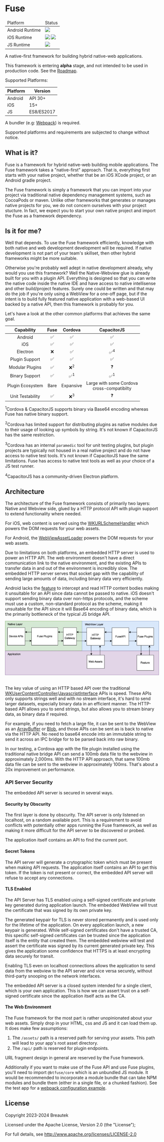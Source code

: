 
# Fuse

<table>
    <thead>
        <td>Platform</td>
        <td>Status</td>
    </thead>
    <tr>
        <td>Android Runtime</td>
        <td>
            <a href="https://github.com/btfuse/fuse/actions/workflows/Android.yml"><img src="https://github.com/btfuse/fuse/actions/workflows/Android.yml/badge.svg" /></a>
            <!-- I'd like to bring this back, but i need to look into reusable workflows more first -->
            <!-- <a href="https://github.com/btfuse/fuse/actions/workflows/android-api-29.yml"><img src="https://github.com/btfuse/fuse/actions/workflows/android-api-29.yml/badge.svg" /></a>
            <a href="https://github.com/btfuse/fuse/actions/workflows/android-api-30.yml"><img src="https://github.com/btfuse/fuse/actions/workflows/android-api-30.yml/badge.svg" /></a>
            <a href="https://github.com/btfuse/fuse/actions/workflows/android-api-31.yml"><img src="https://github.com/btfuse/fuse/actions/workflows/android-api-31.yml/badge.svg" /></a>
            <a href="https://github.com/btfuse/fuse/actions/workflows/android-api-32.yml"><img src="https://github.com/btfuse/fuse/actions/workflows/android-api-32.yml/badge.svg" /></a>
            <a href="https://github.com/btfuse/fuse/actions/workflows/android-api-33.yml"><img src="https://github.com/btfuse/fuse/actions/workflows/android-api-33.yml/badge.svg" /></a>
            <a href="https://github.com/btfuse/fuse/actions/workflows/android-api-34.yml"><img src="https://github.com/btfuse/fuse/actions/workflows/android-api-34.yml/badge.svg" /></a> -->
        </td>
    </tr>
    <tr>
        <td>iOS Runtime</td>
        <td>
            <a href="https://github.com/btfuse/fuse/actions/workflows/ios17.yml"><img src="https://github.com/btfuse/fuse/actions/workflows/ios17.yml/badge.svg" /></a>
            <a href="https://github.com/btfuse/fuse/actions/workflows/ios18.yml"><img src="https://github.com/btfuse/fuse/actions/workflows/ios18.yml/badge.svg" /></a>
        </td>
    </tr>
    <tr>
        <td>JS Runtime</td>
        <td>
            <a href="https://github.com/btfuse/fuse/actions/workflows/js-unit-tests.yml"><img src="https://github.com/btfuse/fuse/actions/workflows/js-unit-tests.yml/badge.svg" /></a>
        </td>
    </tr>
</table>

A native-first framework for building hybrid native-web applications.

This framework is entering **alpha** stage, and not intended to be used in production code. See the [Roadmap](https://github.com/orgs/btfuse/discussions/38).

Supported Platforms:

|Platform|Version|
|---|---|
|Android|API 30+|
|iOS|15+|
|JS|ES8/ES2017|

A bundler (e.g: [Webpack](https://webpack.js.org/)) is required.

Supported platforms and requirements are subjected to change without notice.

## What is it?

Fuse is a framework for hybrid native-web building mobile applications.
The Fuse framework takes a "native-first" approach. That is, everything first starts with your native project, whether that be an iOS XCode project, or an Android gradle project.

The Fuse framework is simply a framework that you can import into your project via traditional native dependency management systems, such as
CocoaPods or maven. Unlike other frameworks that generates or manages native projects for you, we do not concern ourselves with your project stucture. In fact, we expect you to start your own native project and import the Fuse as a framework dependency.

## Is it for me?

Well that depends. To use the Fuse framework efficiently, knowledge with both native and web development development will be required.
If native development is not part of your team's skillset, then other hybrid frameworks might be more suitable.

Otherwise you're probably well adept in native development already, why would you use this framework? Well the Native-Webview glue is already built for you with a plugin API. Everything is designed so that you can write the native code inside the native IDE and have access to native intellisense and other build/project features. Surely one could be written and that may do the job if you're only using a WebView for a one-off page, but if the intent is to build fully featured native application with a web-based UI backed by a native API, then this framework is probably for you.

Let's have a look at the other common platforms that achieves the same goal.

|Capability|Fuse|Cordova|CapacitorJS|
|:---:|:---:|:---:|:---:|
|Android|:white_check_mark:|:white_check_mark:|:white_check_mark:
|iOS|:white_check_mark:|:white_check_mark:|:white_check_mark:|
|Electron|:x:|:white_check_mark:|:white_check_mark:<sup>4</sup>|
|Plugin Support|:white_check_mark:|:white_check_mark:|:white_check_mark:|
|Modular Plugins|:white_check_mark:|:x:<sup>2</sup>|:question:|
|Binary Support|:white_check_mark:|:white_check_mark:<sup>1</sup>|:white_check_mark:<sup>1</sup>|
|Plugin Ecosystem|Bare|Expansive|Large with some Cordova<br />cross-compatibilty
|Unit Testability|:white_check_mark:|:x:<sup>3</sup>|:question:

<sup>1</sup>Cordova & CapacitorJS supports binary via Base64 encoding whereas Fuse
has native binary support.

<sup>2</sup>Cordova has limited support for distributing plugins as native modules due to their usage of looking up symbols by string. It's not known if CapacitorJS has the same restriction.

<sup>3</sup>Cordova has an internal `paramedic` tool for unit testing plugins, but plugin projects are typically not housed in a real native project and do not have access to native test tools. It's not known if CapacitorJS have the same limitations. Fuse has access to native test tools as well as your choice of a JS test runner.

<sup>4</sup>CapacitorJS has a community-driven Electron platform.

## Architecture

The architecture of the Fuse framework consists of primarily two layers: Native and Webview side, glued by a HTTP protocol API with plugin support to extend functionality where needed.

For iOS, web content is served using the [WKURLSchemeHandler](https://developer.apple.com/documentation/webkit/wkurlschemehandler?language=objc) which powers the DOM requests for your web assets.

For Android, the [WebViewAssetLoader](https://developer.android.com/reference/androidx/webkit/WebViewAssetLoader) powers the DOM requests for your web assets.

Due to limitations on both platforms, an embedded HTTP server is used to power an HTTP API. The web environment doesn't have a direct communication link to the native environment, and the existing APIs to transfer data in and out of the environment is incredibly slow. The embedded HTTP server serves that socket gap with the capability of sending large amounts of data, including binary data very efficiently. 

Android lacks the [feature](https://issuetracker.google.com/issues/119844519) to intercept and read HTTP content bodies making it unsuitable for an API since data cannot be passed to native. iOS doesn't support sending binary data over non-https protocols, and the scheme must use a custom, non-standard protocol as the scheme, making it unsuitable for the API since it will Base64 encoding of binary data, which is the primarily bottleneck of the typical JS bridge API.

<div style="text-align: center">
    <img src="./res/architecture.jpg" />
</div>
</br />

The key value of using an HTTP based API over the traditional [WKUserContentController](https://developer.apple.com/documentation/webkit/wkusercontentcontroller)/[JavascriptInterface](https://developer.android.com/reference/android/webkit/JavascriptInterface) APIs is speed.
These APIs only supports strings well and with no stream interface, it's hard to send larger datasets, especially binary data in an efficient manner. The HTTP-based API allows you to send strings, but also allows you to stream binary data, as binary data if required.

For example, if you need to fetch a large file, it can be sent to the WebView as an [ArrayBuffer](https://developer.mozilla.org/en-US/docs/Web/JavaScript/Reference/Global_Objects/ArrayBuffer) or [Blob](https://developer.mozilla.org/en-US/docs/Web/API/Blob), and those APIs can be sent as is back to native via the HTTP API. No need to base64 encode into an immutable string to send it across an IPC bridge for to be parsed back into raw binary.

In our testing, a Cordova app with the file plugin installed using the traditional native bridge API can send a 100mb data file to the webview in approximately 2,000ms. With the HTTP API approach, that same 100mb data file can be sent to the webview in approximately 100ms. That's about a 20x improvement on performance.

### API Server Security

The embedded API server is secured in several ways.

#### Security by Obscurity

The first layer is done by obscurity. The API server is only listened on localhost, on a random available port. This is a requirement to avoid conflicts with potentially other apps running the Fuse framework, as well as making it more difficult for the API server to be discovered or probed.

The application itself contains an API to find the current port.

#### Secret Tokens

The API server will generate a crytographic token which must be present when making API requests. The application itself contains an API to get this token. If the token is not present or correct, the embedded API server will refuse to accept any connections.

#### TLS Enabled

The API Server has TLS enabled using a self-signed certificate and private key generated during application launch. The embedded WebView will trust the certificate that was signed by its own private key.

The generated keypair for TLS is never stored permanently and is used only for the lifetime of the application. On every application launch, a new keypair is generated. While self-signed certificates don't have a trusted CA, this specific self-signed certificates can be trusted since the application itself is the entity that created them. The embedded webview will test and assert the certificate was signed by its current generated private key. This gives the application some confidence that HTTPS is at least encrypting data securely for transit.

Enabling TLS even on localhost connections allows the application to send data from the webview to the API server and vice versa securely, without third-party snooping on the network interfaces.

The embedded API server is a closed system intended for a single client, which is your own application. This is how we can assert trust on a self-signed certificate since the application itself acts as the CA.

#### The Web Environment

The Fuse framework for the most part is rather unopinionated about your web assets. Simply drop in your HTML, css and JS and it can load them up. It does make few assumptions:

1. The `/assets/` path is a reserved path for serving your assets. This path will lead to your app's root asset directory.
2. The `/api/` path is reserved for plugin endpoints.

URL fragment design in general are reserved by the Fuse framework.

Additionally if you want to make use of the Fuse API and use Fuse plugins, you'll need to import `@btfuse/core` which is an unbundled JS module.
It would be recommended to incorporate a module bundle that can take NPM modules and bundle them (either in a single file, or a chunked fashion). See the test app for a [webpack configuration example](https://github.com/btfuse/fuse-test-app).

## License

Copyright 2023-2024 Breautek

Licensed under the Apache License, Version 2.0 (the "License");

For full details, see <a href="http://www.apache.org/licenses/LICENSE-2.0" target="_blank">http://www.apache.org/licenses/LICENSE-2.0</a>
